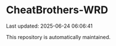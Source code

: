# CheatBrothers-WRD

Last updated: 2025-06-24 06:06:41

This repository is automatically maintained.
